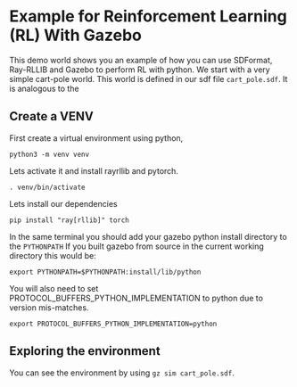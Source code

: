 # Example for Reinforcement Learning (RL) With Gazebo

This demo world shows you an example of how you can use SDFormat, Ray-RLLIB and Gazebo to perform RL with python.
We start with a very simple cart-pole world. This world is defined in our sdf file `cart_pole.sdf`. It is analogous to
the

## Create a VENV

First create a virtual environment using python,
```
python3 -m venv venv
```
Lets activate it and install rayrllib and pytorch.
```
. venv/bin/activate
```

Lets install our dependencies
```
pip install "ray[rllib]" torch
```

In the same terminal you should add your gazebo python install directory to the `PYTHONPATH`
If you built gazebo from source in the current working directory this would be:
```
export PYTHONPATH=$PYTHONPATH:install/lib/python
```

You will also need to set PROTOCOL_BUFFERS_PYTHON_IMPLEMENTATION to python due to version
mis-matches.
```
export PROTOCOL_BUFFERS_PYTHON_IMPLEMENTATION=python
```

## Exploring the environment

You can see the environment by using `gz sim cart_pole.sdf`.